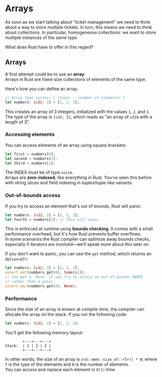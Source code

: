 # Arrays

As soon as we start talking about "ticket management" we need to think about a way to store _multiple_ tickets.
In turn, this means we need to think about collections. In particular, homogeneous collections: 
we want to store multiple instances of the same type.

What does Rust have to offer in this regard?

## Arrays

A first attempt could be to use an **array**.  
Arrays in Rust are fixed-size collections of elements of the same type.

Here's how you can define an array:

```rust
// Array type syntax: [ <type> ; <number of elements> ]
let numbers: [u32; 3] = [1, 2, 3];
```

This creates an array of 3 integers, initialized with the values `1`, `2`, and `3`.  
The type of the array is `[u32; 3]`, which reads as "an array of `u32`s with a length of 3".

### Accessing elements

You can access elements of an array using square brackets:

```rust
let first = numbers[0];
let second = numbers[1];
let third = numbers[2];
```

The INDEX must be of type `usize`.  
Arrays are **zero-indexed**, like everything in Rust. You've seen this before with string slices and field indexing in 
tuples/tuple-like variants.

### Out-of-bounds access

If you try to access an element that's out of bounds, Rust will panic:

```rust
let numbers: [u32; 3] = [1, 2, 3];
let fourth = numbers[3]; // This will panic
```

This is enforced at runtime using **bounds checking**. It comes with a small performance overhead, but it's how 
Rust prevents buffer overflows.  
In some scenarios the Rust compiler can optimize away bounds checks, especially if iterators are involved—we'll speak
more about this later on.

If you don't want to panic, you can use the `get` method, which returns an `Option<&T>`:

```rust
let numbers: [u32; 3] = [1, 2, 3];
assert_eq!(numbers.get(0), Some(&1));
// You get a `None` if you try to access an out-of-bounds INDEX
// rather than a panic.
assert_eq!(numbers.get(3), None);
```

### Performance

Since the size of an array is known at compile-time, the compiler can allocate the array on the stack.
If you run the following code:

```rust
let numbers: [u32; 3] = [1, 2, 3];
```

You'll get the following memory layout:

```text
        +---+---+---+
Stack:  | 1 | 2 | 3 |
        +---+---+---+
```

In other words, the size of an array is `std::mem::size_of::<T>() * N`, where `T` is the type of the elements and `N` is
the number of elements.  
You can access and replace each element in `O(1)` time.